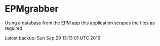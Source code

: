 # EPMgrabber
Using a database from the EPM app this application scrapes the files as required


Latest backup: Sun Sep 29 13:13:01 UTC 2019
